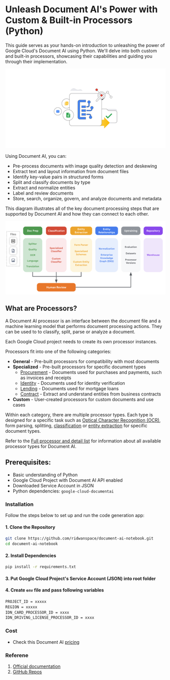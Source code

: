 # Unleash Document AI's Power with Custom & Built-in Processors (Python)
This guide serves as your hands-on introduction to unleashing the power of Google Cloud's Document AI using Python. We'll delve into both custom and built-in processors, showcasing their capabilities and guiding you through their implementation.

![image](./assets/document-ai7)

Using Document AI, you can:

* Pre-process documents with image quality detection and deskewing
* Extract text and layout information from document files
* Identify key-value pairs in structured forms
* Split and classify documents by type
* Extract and normalize entities
* Label and review documents
* Store, search, organize, govern, and analyze documents and metadata


This diagram illustrates all of the key document processing steps that are supported by Document AI and how they can connect to each other.

![image2](./assets/document-ai6.png)


## What are Processors?
A Document AI processor is an interface between the document file and a machine learning model that performs document processing actions. They can be used to to classify, split, parse or analyze a document.

Each Google Cloud project needs to create its own processor instances.

Processors fit into one of the following categories:

* **General** - Pre-built processors for compatibility with most documents
* **Specialized** - Pre-built processors for specific document types
    - [Procurement](https://cloud.google.com/solutions/procurement-doc-ai) - Documents used for purchases and payments, such as invoices and receipts
    - [Identity](https://cloud.google.com/solutions/identity-doc-ai) - Documents used for identity verification
    - [Lending](https://cloud.google.com/solutions/lending-doc-ai) - Documents used for mortgage loans
    - [Contract](https://cloud.google.com/solutions/contract-doc-ai) - Extract and understand entities from business contracts
* **Custom** - User-created processors for custom documents and use cases

Within each category, there are multiple processor types. Each type is designed for a specific task such as [Optical Character Recognition (OCR)](https://en.wikipedia.org/wiki/Optical_character_recognition), form parsing, splitting, [classification](https://en.wikipedia.org/wiki/Document_classification) or [entity extraction](https://en.wikipedia.org/wiki/Named-entity_recognition) for specific document types.

Refer to the [Full processor and detail list](https://cloud.google.com/document-ai/docs/processors-list) for information about all available processor types for Document AI.

## Prerequisites:
* Basic understanding of Python
* Google Cloud Project with Document AI API enabled
* Downloaded Service Account in JSON
* Python dependencies: `google-cloud-documentai`

### Installation
Follow the steps below to set up and run the code generation app:

#### 1. Clone the Repository

```bash
git clone https://github.com/ridwanspace/document-ai-notebook.git
cd document-ai-notebook
```

#### 2. Install Dependencies
```bash
pip install -r requirements.txt
```

#### 3. Put Google Cloud Project's Service Account (JSON) into root folder

#### 4. Create `env` file and pass following variables
```bash
PROJECT_ID = xxxxx
REGION = xxxxx
IDN_CARD_PROCESSOR_ID = xxxx
IDN_DRIVING_LICENSE_PROCESSOR_ID = xxxx
```


### Cost
- Check this Document AI [pricing](https://cloud.google.com/document-ai/pricing)

### Referene
1. [Official documentation](https://cloud.google.com/document-ai/docs/overview)
2. [GitHub Repos](https://github.com/GoogleCloudPlatform/document-ai-samples)

